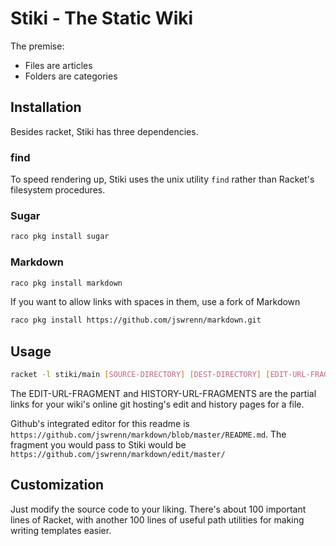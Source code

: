 # Stiki - The Static Wiki
The premise:
 - Files are articles
 - Folders are categories

## Installation
Besides racket, Stiki has three dependencies. 

### find
To speed rendering up, Stiki uses the unix utility `find` rather than Racket's filesystem procedures.

### Sugar
```sh
raco pkg install sugar
```

### Markdown
```sh
raco pkg install markdown
```

If you want to allow links with spaces in them, use a fork of Markdown
```sh
raco pkg install https://github.com/jswrenn/markdown.git
```

## Usage
```sh
racket -l stiki/main [SOURCE-DIRECTORY] [DEST-DIRECTORY] [EDIT-URL-FRAGMENT] [HISTORY-URL-FRAGMENT]
```
The EDIT-URL-FRAGMENT and HISTORY-URL-FRAGMENTS are the partial links for your wiki's online git hosting's edit and history pages for a file.

Github's integrated editor for this readme is `https://github.com/jswrenn/markdown/blob/master/README.md`. 
The fragment you would pass to Stiki would be `https://github.com/jswrenn/markdown/edit/master/`


## Customization
Just modify the source code to your liking. There's about 100 important lines of Racket, with another 100 lines of useful path utilities for making writing templates easier.
